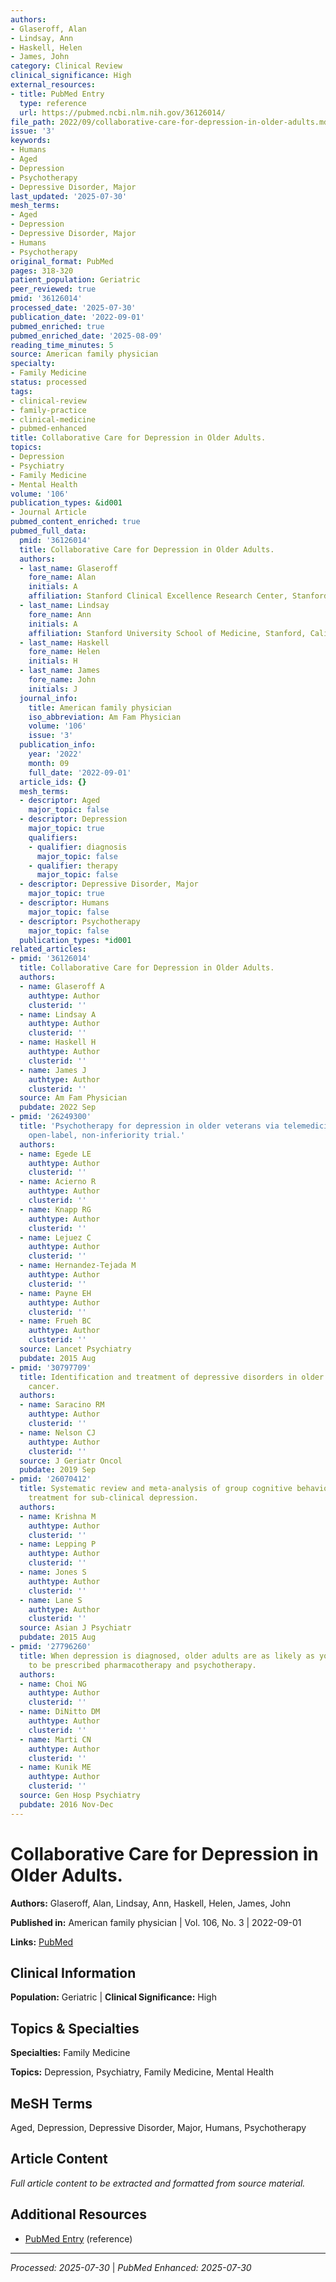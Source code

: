```yaml
---
authors:
- Glaseroff, Alan
- Lindsay, Ann
- Haskell, Helen
- James, John
category: Clinical Review
clinical_significance: High
external_resources:
- title: PubMed Entry
  type: reference
  url: https://pubmed.ncbi.nlm.nih.gov/36126014/
file_path: 2022/09/collaborative-care-for-depression-in-older-adults.md
issue: '3'
keywords:
- Humans
- Aged
- Depression
- Psychotherapy
- Depressive Disorder, Major
last_updated: '2025-07-30'
mesh_terms:
- Aged
- Depression
- Depressive Disorder, Major
- Humans
- Psychotherapy
original_format: PubMed
pages: 318-320
patient_population: Geriatric
peer_reviewed: true
pmid: '36126014'
processed_date: '2025-07-30'
publication_date: '2022-09-01'
pubmed_enriched: true
pubmed_enriched_date: '2025-08-09'
reading_time_minutes: 5
source: American family physician
specialty:
- Family Medicine
status: processed
tags:
- clinical-review
- family-practice
- clinical-medicine
- pubmed-enhanced
title: Collaborative Care for Depression in Older Adults.
topics:
- Depression
- Psychiatry
- Family Medicine
- Mental Health
volume: '106'
publication_types: &id001
- Journal Article
pubmed_content_enriched: true
pubmed_full_data:
  pmid: '36126014'
  title: Collaborative Care for Depression in Older Adults.
  authors:
  - last_name: Glaseroff
    fore_name: Alan
    initials: A
    affiliation: Stanford Clinical Excellence Research Center, Stanford, California.
  - last_name: Lindsay
    fore_name: Ann
    initials: A
    affiliation: Stanford University School of Medicine, Stanford, California.
  - last_name: Haskell
    fore_name: Helen
    initials: H
  - last_name: James
    fore_name: John
    initials: J
  journal_info:
    title: American family physician
    iso_abbreviation: Am Fam Physician
    volume: '106'
    issue: '3'
  publication_info:
    year: '2022'
    month: 09
    full_date: '2022-09-01'
  article_ids: {}
  mesh_terms:
  - descriptor: Aged
    major_topic: false
  - descriptor: Depression
    major_topic: true
    qualifiers:
    - qualifier: diagnosis
      major_topic: false
    - qualifier: therapy
      major_topic: false
  - descriptor: Depressive Disorder, Major
    major_topic: true
  - descriptor: Humans
    major_topic: false
  - descriptor: Psychotherapy
    major_topic: false
  publication_types: *id001
related_articles:
- pmid: '36126014'
  title: Collaborative Care for Depression in Older Adults.
  authors:
  - name: Glaseroff A
    authtype: Author
    clusterid: ''
  - name: Lindsay A
    authtype: Author
    clusterid: ''
  - name: Haskell H
    authtype: Author
    clusterid: ''
  - name: James J
    authtype: Author
    clusterid: ''
  source: Am Fam Physician
  pubdate: 2022 Sep
- pmid: '26249300'
  title: 'Psychotherapy for depression in older veterans via telemedicine: a randomised,
    open-label, non-inferiority trial.'
  authors:
  - name: Egede LE
    authtype: Author
    clusterid: ''
  - name: Acierno R
    authtype: Author
    clusterid: ''
  - name: Knapp RG
    authtype: Author
    clusterid: ''
  - name: Lejuez C
    authtype: Author
    clusterid: ''
  - name: Hernandez-Tejada M
    authtype: Author
    clusterid: ''
  - name: Payne EH
    authtype: Author
    clusterid: ''
  - name: Frueh BC
    authtype: Author
    clusterid: ''
  source: Lancet Psychiatry
  pubdate: 2015 Aug
- pmid: '30797709'
  title: Identification and treatment of depressive disorders in older adults with
    cancer.
  authors:
  - name: Saracino RM
    authtype: Author
    clusterid: ''
  - name: Nelson CJ
    authtype: Author
    clusterid: ''
  source: J Geriatr Oncol
  pubdate: 2019 Sep
- pmid: '26070412'
  title: Systematic review and meta-analysis of group cognitive behavioural psychotherapy
    treatment for sub-clinical depression.
  authors:
  - name: Krishna M
    authtype: Author
    clusterid: ''
  - name: Lepping P
    authtype: Author
    clusterid: ''
  - name: Jones S
    authtype: Author
    clusterid: ''
  - name: Lane S
    authtype: Author
    clusterid: ''
  source: Asian J Psychiatr
  pubdate: 2015 Aug
- pmid: '27796260'
  title: When depression is diagnosed, older adults are as likely as younger adults
    to be prescribed pharmacotherapy and psychotherapy.
  authors:
  - name: Choi NG
    authtype: Author
    clusterid: ''
  - name: DiNitto DM
    authtype: Author
    clusterid: ''
  - name: Marti CN
    authtype: Author
    clusterid: ''
  - name: Kunik ME
    authtype: Author
    clusterid: ''
  source: Gen Hosp Psychiatry
  pubdate: 2016 Nov-Dec
---
```


# Collaborative Care for Depression in Older Adults.

**Authors:** Glaseroff, Alan, Lindsay, Ann, Haskell, Helen, James, John

**Published in:** American family physician | Vol. 106, No. 3 | 2022-09-01

**Links:** [PubMed](https://pubmed.ncbi.nlm.nih.gov/36126014/)

## Clinical Information

**Population:** Geriatric | **Clinical Significance:** High

## Topics & Specialties

**Specialties:** Family Medicine

**Topics:** Depression, Psychiatry, Family Medicine, Mental Health

## MeSH Terms

Aged, Depression, Depressive Disorder, Major, Humans, Psychotherapy

## Article Content

*Full article content to be extracted and formatted from source material.*

## Additional Resources

- [PubMed Entry](https://pubmed.ncbi.nlm.nih.gov/36126014/) (reference)

---

*Processed: 2025-07-30* | *PubMed Enhanced: 2025-07-30*

